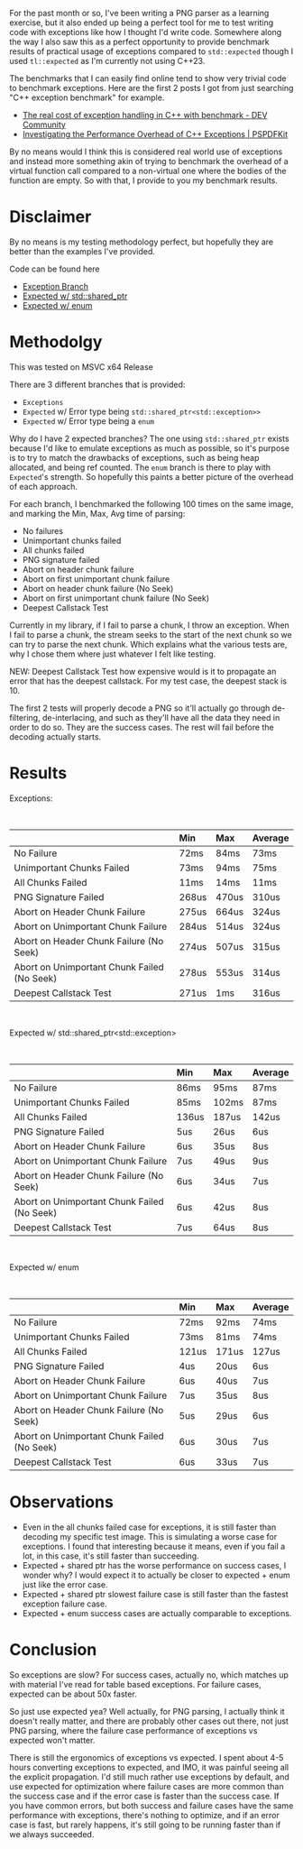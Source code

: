 For the past month or so, I've been writing a PNG parser as a learning exercise, but it also ended up being a perfect tool for me to test writing code with exceptions like how I thought I'd write code. Somewhere along the way I also saw this as a perfect opportunity to provide benchmark results of practical usage of exceptions compared to `std::expected` though I used `tl::expected` as I'm currently not using C++23.

The benchmarks that I can easily find online tend to show very trivial code to benchmark exceptions. Here are the first 2 posts I got from just searching "C++ exception benchmark" for example.

* [The real cost of exception handling in C++ with benchmark - DEV Community](https://dev.to/visheshpatel/the-real-cost-of-exception-handling-in-c-with-benchmark-kd)
* [Investigating the Performance Overhead of C++ Exceptions | PSPDFKit](https://pspdfkit.com/blog/2020/performance-overhead-of-exceptions-in-cpp/)

By no means would I think this is considered real world use of exceptions and instead more something akin of trying to benchmark the overhead of a virtual function call compared to a non-virtual one where the bodies of the function are empty. So with that, I provide to you my benchmark results.

# Disclaimer

By no means is my testing methodology perfect, but hopefully they are better than the examples I've provided.

Code can be found here  
- [Exception Branch](https://github.com/XeroKimo/PNGParser/tree/benchmark_exception_branch)
- [Expected w/ std::shared_ptr](https://github.com/XeroKimo/PNGParser/tree/benchmark_expected_ptr_branch)
- [Expected w/ enum](https://github.com/XeroKimo/PNGParser/tree/benchmark_expected_branch)

# Methodolgy

This was tested on MSVC x64 Release

There are 3 different branches that is provided:

* `Exceptions`
* `Expected` w/ Error type being `std::shared_ptr<std::exception>>`
* `Expected` w/ Error type being a `enum`

Why do I have 2 expected branches? The one using `std::shared_ptr` exists because I'd like to emulate exceptions as much as possible, so it's purpose is to try to match the drawbacks of exceptions, such as being heap allocated, and being ref counted. The `enum` branch is there to play with `Expected`'s strength. So hopefully this paints a better picture of the overhead of each approach.

For each branch, I benchmarked the following 100 times on the same image, and marking the Min, Max, Avg time of parsing:

* No failures
* Unimportant chunks failed
* All chunks failed
* PNG signature failed
* Abort on header chunk failure
* Abort on first unimportant chunk failure
* Abort on header chunk failure (No Seek)
* Abort on first unimportant chunk failure (No Seek)
* Deepest Callstack Test

Currently in my library, if I fail to parse a chunk, I throw an exception. When I fail to parse a chunk, the stream seeks to the start of the next chunk so we can try to parse the next chunk. Which explains what the various tests are, why I chose them where just whatever I felt like testing.

NEW: Deepest Callstack Test how expensive would is it to propagate an error that has the deepest callstack. For my test case, the deepest stack is 10.

The first 2 tests will properly decode a PNG so it'll actually go through de-filtering, de-interlacing, and such as they'll have all the data they need in order to do so. They are the success cases. The rest will fail before the decoding actually starts.

# Results

Exceptions:

&#x200B;

||Min|Max|Average|
|:-|:-|:-|:-|
|No Failure|72ms|84ms|73ms|
|Unimportant Chunks Failed|73ms|94ms|75ms|
|All Chunks Failed|11ms|14ms|11ms|
|PNG Signature Failed|268us|470us|310us|
|Abort on Header Chunk Failure|275us|664us|324us|
|Abort on Unimportant Chunk Failure|284us|514us|324us|
|Abort on Header Chunk Failure (No Seek)|274us|507us|315us|
|Abort on Unimportant Chunk Failed (No Seek)|278us|553us|314us|
|Deepest Callstack Test|271us|1ms|316us|

&#x200B;

Expected w/ std::shared\_ptr\<std::exception>

&#x200B;

||Min|Max|Average|
|:-|:-|:-|:-|
|No Failure|86ms|95ms|87ms|
|Unimportant Chunks Failed|85ms|102ms|87ms|
|All Chunks Failed|136us|187us|142us|
|PNG Signature Failed|5us|26us|6us|
|Abort on Header Chunk Failure|6us|35us|8us|
|Abort on Unimportant Chunk Failure|7us|49us|9us|
|Abort on Header Chunk Failure (No Seek)|6us|34us|7us|
|Abort on Unimportant Chunk Failed (No Seek)|6us|42us|8us|
|Deepest Callstack Test|7us|64us|8us|

&#x200B;

Expected w/ enum

&#x200B;

||Min|Max|Average|
|:-|:-|:-|:-|
|No Failure|72ms|92ms|74ms|
|Unimportant Chunks Failed|73ms|81ms|74ms|
|All Chunks Failed|121us|171us|127us|
|PNG Signature Failed|4us|20us|6us|
|Abort on Header Chunk Failure|6us|40us|7us|
|Abort on Unimportant Chunk Failure|7us|35us|8us|
|Abort on Header Chunk Failure (No Seek)|5us|29us|6us|
|Abort on Unimportant Chunk Failed (No Seek)|6us|30us|7us|
|Deepest Callstack Test|6us|33us|7us|

# Observations

* Even in the all chunks failed case for exceptions, it is still faster than decoding my specific test image. This is simulating a worse case for exceptions. I found that interesting because it means, even if you fail a lot, in this case, it's still faster than succeeding.
* Expected + shared ptr has the worse performance on success cases, I wonder why? I would expect it to actually be closer to expected + enum just like the error case.
* Expected + shared ptr slowest failure case is still faster than the fastest exception failure case.
* Expected + enum success cases are actually comparable to exceptions.

# Conclusion

So exceptions are slow? For success cases, actually no, which matches up with material I've read for table based exceptions. For failure cases, expected can be about 50x faster.

So just use expected yea? Well actually, for PNG parsing, I actually think it doesn't really matter, and there are probably other cases out there, not just PNG parsing, where the failure case performance of exceptions vs expected won't matter.

There is still the ergonomics of exceptions vs expected. I spent about 4-5 hours converting exceptions to expected, and IMO, it was painful seeing all the explicit propagation. I'd still much rather use exceptions by default, and use expected for optimization where failure cases are more common than the success case and if the error case is faster than the success case. If you have common errors, but both success and failure cases have the same performance with exceptions, there's nothing to optimize, and if an error case is fast, but rarely happens, it's still going to be running faster than if we always succeeded.
